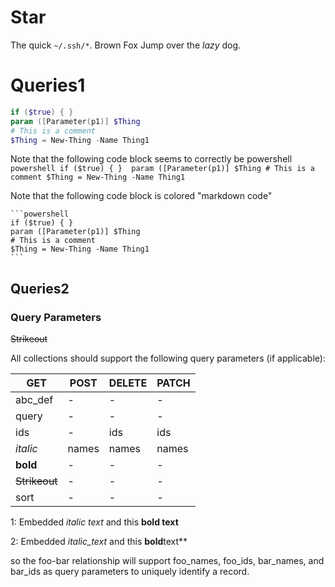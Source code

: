 # Star

The quick `~/.ssh/*`. Brown Fox
Jump over the *lazy* dog.


# Queries1

```powershell
if ($true) { } 
param ([Parameter(p1)] $Thing
# This is a comment
$Thing = New-Thing -Name Thing1 
```

Note that the following code block seems to correctly be powershell
    ```powershell
    if ($true) { } 
    param ([Parameter(p1)] $Thing
    # This is a comment
    $Thing = New-Thing -Name Thing1                      
    ```


Note that the following code block is colored "markdown code"

    ```powershell
    if ($true) { } 
    param ([Parameter(p1)] $Thing
    # This is a comment
    $Thing = New-Thing -Name Thing1                      
    ```

## Queries2
### Query Parameters
~~Strikeout~~ 

All collections should support the following query parameters (if applicable):

| GET                | POST  | DELETE | PATCH |
|--------------------|-------|--------|-------|
| abc_def            | -     | -      | -     |
| query              | -     | -      | -     |
| ids                | -     | ids    | ids   |
| _italic_           | names | names  | names |
| **bold**           | -     | -      | -     |
| ~~Strikeout~~      | -     | -      | -     |
| sort               | -     | -      | -     |

1: Embedded _italic text_ and this **bold text**

2: Embedded _italic_text_ and this **bold**text**

so the foo-bar relationship will support foo_names, foo_ids, bar_names, and bar_ids as query parameters to uniquely identify a record.

